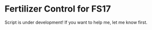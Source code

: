 # Fertilizer Control for FS17

Script is under development! If you want to help me, let me know first.
